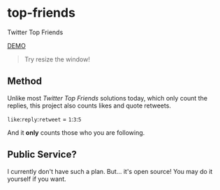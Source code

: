 # top-friends
Twitter Top Friends

[DEMO](https://top.kmtea.eu)
> Try resize the window!

## Method
Unlike most _Twitter Top Friends_ solutions today, which only count the replies,
this project also counts likes and quote retweets.

`like`:`reply`:`retweet` = `1`:`3`:`5`

And it **only** counts those who you are following.

## Public Service?
I currently don't have such a plan. But... it's open source! You may do it yourself if you want.
